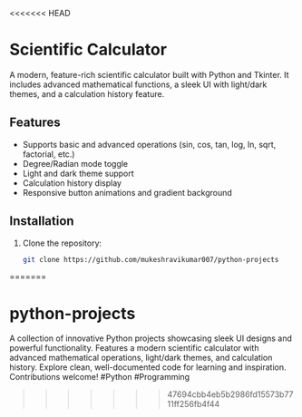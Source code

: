 <<<<<<< HEAD
# Scientific Calculator

A modern, feature-rich scientific calculator built with Python and Tkinter. It includes advanced mathematical functions, a sleek UI with light/dark themes, and a calculation history feature.

## Features
- Supports basic and advanced operations (sin, cos, tan, log, ln, sqrt, factorial, etc.)
- Degree/Radian mode toggle
- Light and dark theme support
- Calculation history display
- Responsive button animations and gradient background

## Installation
1. Clone the repository:
   ```bash
   git clone https://github.com/mukeshravikumar007/python-projects
=======
# python-projects
A collection of innovative Python projects showcasing sleek UI designs and powerful functionality. Features a modern scientific calculator with advanced mathematical operations, light/dark themes, and calculation history. Explore clean, well-documented code for learning and inspiration. Contributions welcome! #Python #Programming
>>>>>>> 47694cbb4eb5b2986fd15573b7711ff256fb4f44
